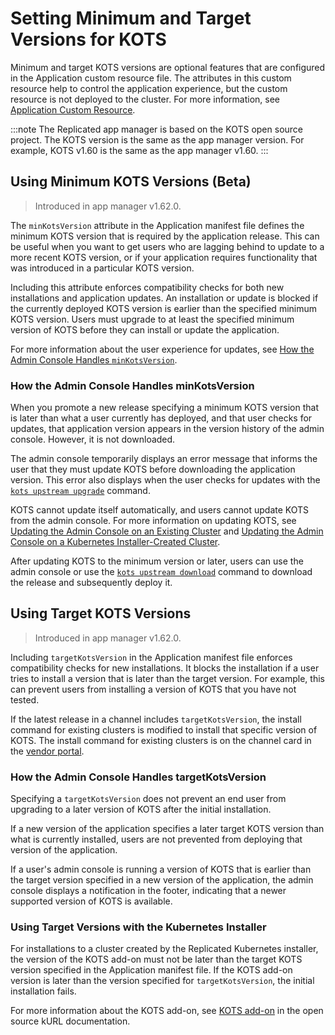 # Setting Minimum and Target Versions for KOTS

Minimum and target KOTS versions are optional features that are configured in the Application custom resource file. The attributes in this custom resource help to control the application experience, but the custom resource is not deployed to the cluster. For more information, see [Application Custom Resource](../reference/custom-resource-application).

:::note
The Replicated app manager is based on the KOTS open source project. The KOTS version is the same as the app manager version. For example, KOTS v1.60 is the same as the app manager v1.60.
:::

## Using Minimum KOTS Versions (Beta)

>Introduced in app manager v1.62.0.

The `minKotsVersion` attribute in the Application manifest file defines the minimum KOTS version that is required by the application release. This can be useful when you want to get users who are lagging behind to update to a more recent KOTS version, or if your application requires functionality that was introduced in a particular KOTS version.

Including this attribute enforces compatibility checks for both new installations and application updates. An installation or update is blocked if the currently deployed KOTS version is earlier than the specified minimum KOTS version. Users must upgrade to at least the specified minimum version of KOTS before they can install or update the application.

For more information about the user experience for updates, see [How the Admin Console Handles `minKotsVersion`](#how-the-admin-console-handles-minkotsversion).

### How the Admin Console Handles minKotsVersion

When you promote a new release specifying a minimum KOTS version that is later than what a user currently has deployed, and that user checks for updates, that application version appears in the version history of the admin console. However, it is not downloaded.

The admin console temporarily displays an error message that informs the user that they must update KOTS before downloading the application version. This error also displays when the user checks for updates with the [`kots upstream upgrade`](../reference/kots-cli-upstream-upgrade) command.

KOTS cannot update itself automatically, and users cannot update KOTS from the admin console. For more information on updating KOTS, see [Updating the Admin Console on an Existing Cluster](../enterprise/updating-existing-cluster) and [Updating the Admin Console on a Kubernetes Installer-Created Cluster](../enterprise/updating-embedded-cluster).

After updating KOTS to the minimum version or later, users can use the admin console or use the [`kots upstream download`](../reference/kots-cli-upstream-download) command to download the release and subsequently deploy it.


## Using Target KOTS Versions

>Introduced in app manager v1.62.0.

 Including `targetKotsVersion` in the Application manifest file enforces compatibility checks for new installations. It blocks the installation if a user tries to install a version that is later than the target version. For example, this can prevent users from installing a version of KOTS that you have not tested.

If the latest release in a channel includes `targetKotsVersion`, the install command for existing clusters is modified to install that specific version of KOTS. The install command for existing clusters is on the channel card in the [vendor portal](https://vendor.replicated.com).

### How the Admin Console Handles targetKotsVersion

Specifying a `targetKotsVersion` does not prevent an end user from upgrading to a later version of KOTS after the initial installation.

If a new version of the application specifies a later target KOTS version than what is currently installed, users are not prevented from deploying that version of the application.

If a user's admin console is running a version of KOTS that is earlier than the target version specified in a new version of the application, the admin console displays a notification in the footer, indicating that a newer supported version of KOTS is available.

### Using Target Versions with the Kubernetes Installer

For installations to a cluster created by the Replicated Kubernetes installer, the version of the KOTS add-on must not be later than the target KOTS version specified in the Application manifest file. If the KOTS add-on version is later than the version specified for `targetKotsVersion`, the initial installation fails.

For more information about the KOTS add-on, see [KOTS add-on](https://kurl.sh/docs/add-ons/kotsadm) in the open source kURL documentation.

